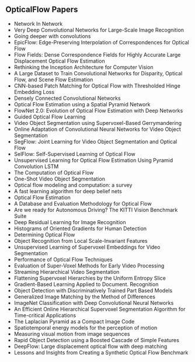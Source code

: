 <h2>OpticalFlow Papers </h2>



<ul>

                             

 <li><a target="_blank" href="https://github.com/manjunath5496/OpticalFlow-Papers/blob/master/opt(1).pdf" style="text-decoration:none;">Network In Network</a></li>

 <li><a target="_blank" href="https://github.com/manjunath5496/OpticalFlow-Papers/blob/master/opt(2).pdf" style="text-decoration:none;">Very Deep Convolutional Networks for Large-Scale Image Recognition</a></li>

<li><a target="_blank" href="https://github.com/manjunath5496/OpticalFlow-Papers/blob/master/opt(3).pdf" style="text-decoration:none;">Going deeper with convolutions</a></li>
 <li><a target="_blank" href="https://github.com/manjunath5496/OpticalFlow-Papers/blob/master/opt(4).pdf" style="text-decoration:none;">EpicFlow: Edge-Preserving Interpolation of Correspondences for Optical Flow</a></li>                              
<li><a target="_blank" href="https://github.com/manjunath5496/OpticalFlow-Papers/blob/master/opt(5).pdf" style="text-decoration:none;">Flow Fields: Dense Correspondence Fields for Highly Accurate Large Displacement Optical Flow Estimation</a></li>
<li><a target="_blank" href="https://github.com/manjunath5496/OpticalFlow-Papers/blob/master/opt(6).pdf" style="text-decoration:none;">Rethinking the Inception Architecture for Computer Vision</a></li>
 <li><a target="_blank" href="https://github.com/manjunath5496/OpticalFlow-Papers/blob/master/opt(7).pdf" style="text-decoration:none;">A Large Dataset to Train Convolutional Networks for Disparity, Optical Flow, and Scene Flow Estimation</a></li>

 <li><a target="_blank" href="https://github.com/manjunath5496/OpticalFlow-Papers/blob/master/opt(8).pdf" style="text-decoration:none;"> CNN-based Patch Matching for Optical Flow with Thresholded Hinge Embedding Loss </a></li>
   <li><a target="_blank" href="https://github.com/manjunath5496/OpticalFlow-Papers/blob/master/opt(9).pdf" style="text-decoration:none;">Densely Connected Convolutional Networks</a></li>
  
   
 <li><a target="_blank" href="https://github.com/manjunath5496/OpticalFlow-Papers/blob/master/opt(10).pdf" style="text-decoration:none;">Optical Flow Estimation using a Spatial Pyramid Network</a></li>                              
<li><a target="_blank" href="https://github.com/manjunath5496/OpticalFlow-Papers/blob/master/opt(11).pdf" style="text-decoration:none;">FlowNet 2.0: Evolution of Optical Flow Estimation with Deep Networks</a></li>
<li><a target="_blank" href="https://github.com/manjunath5496/OpticalFlow-Papers/blob/master/opt(12).pdf" style="text-decoration:none;">Guided Optical Flow Learning</a></li>
<li><a target="_blank" href="https://github.com/manjunath5496/OpticalFlow-Papers/blob/master/opt(13).pdf" style="text-decoration:none;">Video Object Segmentation using Supervoxel-Based Gerrymandering</a></li>

<li><a target="_blank" href="https://github.com/manjunath5496/OpticalFlow-Papers/blob/master/opt(14).pdf" style="text-decoration:none;">Online Adaptation of Convolutional Neural
Networks for Video Object Segmentation</a></li>
                              
<li><a target="_blank" href="https://github.com/manjunath5496/OpticalFlow-Papers/blob/master/opt(15).pdf" style="text-decoration:none;">SegFlow: Joint Learning for Video Object Segmentation and Optical Flow</a></li>

<li><a target="_blank" href="https://github.com/manjunath5496/OpticalFlow-Papers/blob/master/opt(16).pdf" style="text-decoration:none;">SelFlow: Self-Supervised Learning of Optical Flow</a></li>

  <li><a target="_blank" href="https://github.com/manjunath5496/OpticalFlow-Papers/blob/master/opt(17).pdf" style="text-decoration:none;">Unsupervised Learning for Optical Flow Estimation Using Pyramid Convolution LSTM</a></li>   
  
<li><a target="_blank" href="https://github.com/manjunath5496/OpticalFlow-Papers/blob/master/opt(18).pdf" style="text-decoration:none;">The Computation of Optical Flow</a></li> 

  
<li><a target="_blank" href="https://github.com/manjunath5496/OpticalFlow-Papers/blob/master/opt(19).pdf" style="text-decoration:none;">One-Shot Video Object Segmentation</a></li> 

<li><a target="_blank" href="https://github.com/manjunath5496/OpticalFlow-Papers/blob/master/opt(20).pdf" style="text-decoration:none;">Optical flow modeling and computation: a survey</a></li>

<li><a target="_blank" href="https://github.com/manjunath5496/OpticalFlow-Papers/blob/master/opt(21).pdf" style="text-decoration:none;">A fast learning algorithm for deep belief nets</a></li>
<li><a target="_blank" href="https://github.com/manjunath5496/OpticalFlow-Papers/blob/master/opt(22).pdf" style="text-decoration:none;">Optical Flow Estimation</a></li> 
 <li><a target="_blank" href="https://github.com/manjunath5496/OpticalFlow-Papers/blob/master/opt(23).pdf" style="text-decoration:none;">A Database and Evaluation Methodology for Optical Flow</a></li> 
 

   <li><a target="_blank" href="https://github.com/manjunath5496/OpticalFlow-Papers/blob/master/opt(24).pdf" style="text-decoration:none;">Are we ready for Autonomous Driving?
The KITTI Vision Benchmark Suite</a></li>
 
   <li><a target="_blank" href="https://github.com/manjunath5496/OpticalFlow-Papers/blob/master/opt(25).pdf" style="text-decoration:none;">Deep Residual Learning for Image Recognition</a></li>                              
 <li><a target="_blank" href="https://github.com/manjunath5496/OpticalFlow-Papers/blob/master/opt(26).pdf" style="text-decoration:none;">Histograms of Oriented Gradients for Human Detection</a></li>
 <li><a target="_blank" href="https://github.com/manjunath5496/OpticalFlow-Papers/blob/master/opt(27).pdf" style="text-decoration:none;">Determining Optical Flow</a></li>
   
 
   <li><a target="_blank" href="https://github.com/manjunath5496/OpticalFlow-Papers/blob/master/opt(28).pdf" style="text-decoration:none;">Object Recognition from Local Scale-Invariant Features</a></li>
 
   <li><a target="_blank" href="https://github.com/manjunath5496/OpticalFlow-Papers/blob/master/opt(29).pdf" style="text-decoration:none;">Unsupervised Learning of Supervoxel Embeddings for Video Segmentation </a></li>                              

  <li><a target="_blank" href="https://github.com/manjunath5496/OpticalFlow-Papers/blob/master/opt(30).pdf" style="text-decoration:none;">Performance of Optical Flow Techniques</a></li>
 
   <li><a target="_blank" href="https://github.com/manjunath5496/OpticalFlow-Papers/blob/master/opt(31).pdf" style="text-decoration:none;">Evaluation of Super-Voxel Methods for Early Video Processing</a></li> 
    <li><a target="_blank" href="https://github.com/manjunath5496/OpticalFlow-Papers/blob/master/opt(32).pdf" style="text-decoration:none;">Streaming Hierarchical Video Segmentation</a></li> 

   <li><a target="_blank" href="https://github.com/manjunath5496/OpticalFlow-Papers/blob/master/opt(33).pdf" style="text-decoration:none;">Flattening Supervoxel Hierarchies by the Uniform Entropy Slice</a></li>                              

  <li><a target="_blank" href="https://github.com/manjunath5496/OpticalFlow-Papers/blob/master/opt(34).pdf" style="text-decoration:none;">Gradient-Based Learning Applied to Document. Recognition</a></li> 
 
  <li><a target="_blank" href="https://github.com/manjunath5496/OpticalFlow-Papers/blob/master/opt(35).pdf" style="text-decoration:none;">Object Detection with Discriminatively Trained Part Based Models</a></li> 

  <li><a target="_blank" href="https://github.com/manjunath5496/OpticalFlow-Papers/blob/master/opt(36).pdf" style="text-decoration:none;">Generalized Image Matching by the Method of Differences</a></li> 
 
<li><a target="_blank" href="https://github.com/manjunath5496/OpticalFlow-Papers/blob/master/opt(37).pdf" style="text-decoration:none;">ImageNet Classification with Deep Convolutional Neural Networks</a></li>
 <li><a target="_blank" href="https://github.com/manjunath5496/OpticalFlow-Papers/blob/master/opt(38).pdf" style="text-decoration:none;">An Efficient Online Hierarchical Supervoxel Segmentation Algorithm for Time-critical Applications</a></li>
<li><a target="_blank" href="https://github.com/manjunath5496/OpticalFlow-Papers/blob/master/opt(39).pdf" style="text-decoration:none;">The Laplacian Pyramid as a Compact Image Code</a></li>
 <li><a target="_blank" href="https://github.com/manjunath5496/OpticalFlow-Papers/blob/master/opt(40).pdf" style="text-decoration:none;">Spatiotemporal energy models for the perception of motion</a></li>                              
<li><a target="_blank" href="https://github.com/manjunath5496/OpticalFlow-Papers/blob/master/opt(41).pdf" style="text-decoration:none;">
Measuring visual motion from image sequences</a></li>
<li><a target="_blank" href="https://github.com/manjunath5496/OpticalFlow-Papers/blob/master/opt(42).pdf" style="text-decoration:none;">Rapid Object Detection using a Boosted Cascade of Simple Features</a></li>
 
  <li><a target="_blank" href="https://github.com/manjunath5496/OpticalFlow-Papers/blob/master/opt(43).pdf" style="text-decoration:none;">DeepFlow: Large displacement optical flow with deep matching</a></li>
 <li><a target="_blank" href="https://github.com/manjunath5496/OpticalFlow-Papers/blob/master/opt(44).pdf" style="text-decoration:none;">Lessons and Insights from Creating
a Synthetic Optical Flow Benchmark</a></li>
   </ul>
